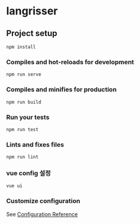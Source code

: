 # langrisser

## Project setup
```
npm install
```

### Compiles and hot-reloads for development
```
npm run serve
```

### Compiles and minifies for production
```
npm run build
```

### Run your tests
```
npm run test
```

### Lints and fixes files
```
npm run lint
```

### vue config 설정
```
vue ui
```

### Customize configuration
See [Configuration Reference](https://cli.vuejs.org/config/)